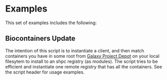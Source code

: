 # Examples

This set of examples includes the following:

## Biocontainers Update

The intention of this script is to instantiate a client, and then match
containers you have in some root from [Galaxy Project Depot](https://depot.galaxyproject.org/singularity/)
on your local filesytem to install to an shpc registry (as modules). The script
tries to be efficient and instantiate one remote registry that has all the containers.
See the script header for usage examples.
